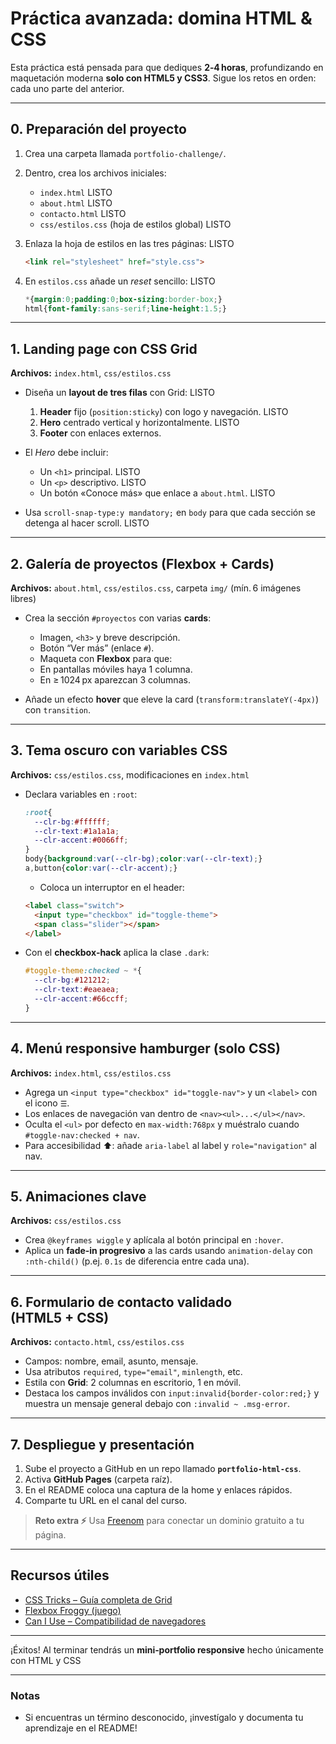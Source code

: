 # Práctica avanzada: domina HTML & CSS

Esta práctica está pensada para que dediques **2‑4 horas**, profundizando en maquetación moderna **solo con HTML5 y CSS3**.  Sigue los retos en orden: cada uno parte del anterior.

---

## 0. Preparación del proyecto

1. Crea una carpeta llamada `portfolio-challenge/`.
2. Dentro, crea los archivos iniciales:

   * `index.html` LISTO
   * `about.html` LISTO
   * `contacto.html` LISTO
   * `css/estilos.css`  (hoja de estilos global) LISTO
3. Enlaza la hoja de estilos en las tres páginas: LISTO

   ```html
   <link rel="stylesheet" href="style.css"> 
4. En `estilos.css` añade un *reset* sencillo: LISTO

   ```css
   *{margin:0;padding:0;box-sizing:border-box;}
   html{font-family:sans-serif;line-height:1.5;}
   ```

---

## 1. Landing page con **CSS Grid**

**Archivos:** `index.html`, `css/estilos.css`

* Diseña un **layout de tres filas** con Grid: LISTO

  1. **Header** fijo (`position:sticky`) con logo y navegación. LISTO
  2. **Hero** centrado vertical y horizontalmente. LISTO
  3. **Footer** con enlaces externos.
* El *Hero* debe incluir:

  * Un `<h1>` principal. LISTO
  * Un `<p>` descriptivo. LISTO
  * Un botón «Conoce más» que enlace a `about.html`. LISTO
* Usa `scroll-snap-type:y mandatory;` en `body` para que cada sección se detenga al hacer scroll. LISTO

---

## 2. Galería de proyectos (**Flexbox + Cards**)

**Archivos:** `about.html`, `css/estilos.css`, carpeta `img/` (mín. 6 imágenes libres)

* Crea la sección `#proyectos` con varias **cards**:

  * Imagen, `<h3>` y breve descripción.
  * Botón “Ver más” (enlace `#`).
  * Maqueta con **Flexbox** para que:
  * En pantallas móviles haya 1 columna.
  * En ≥ 1024 px aparezcan 3 columnas.
* Añade un efecto **hover** que eleve la card (`transform:translateY(-4px)`) con `transition`.

---

## 3. Tema oscuro con **variables CSS**

**Archivos:** `css/estilos.css`, modificaciones en `index.html`

* Declara variables en `:root`:

  ```css
  :root{
    --clr-bg:#ffffff;
    --clr-text:#1a1a1a;
    --clr-accent:#0066ff;
  }
  body{background:var(--clr-bg);color:var(--clr-text);}  
  a,button{color:var(--clr-accent);}
  ```
  
  * Coloca un interruptor en el header:

  ```html
  <label class="switch">
    <input type="checkbox" id="toggle-theme">
    <span class="slider"></span>
  </label>
  ```
  
* Con el **checkbox‑hack** aplica la clase `.dark`:

  ```css
  #toggle-theme:checked ~ *{
    --clr-bg:#121212;
    --clr-text:#eaeaea;
    --clr-accent:#66ccff;
  }
  ```

---

## 4. Menú responsive **hamburger** (solo CSS)

**Archivos:** `index.html`, `css/estilos.css`

* Agrega un `<input type="checkbox" id="toggle-nav">` y un `<label>` con el icono `☰`.
* Los enlaces de navegación van dentro de `<nav><ul>...</ul></nav>`.
* Oculta el `<ul>` por defecto en `max-width:768px` y muéstralo cuando `#toggle-nav:checked + nav`.
* Para accesibilidad ⬆️: añade `aria-label` al label y `role="navigation"` al nav.

---

## 5. Animaciones clave

**Archivos:** `css/estilos.css`

* Crea `@keyframes wiggle` y aplícala al botón principal en `:hover`.
* Aplica un **fade‑in progresivo** a las cards usando `animation-delay` con `:nth-child()` (p.ej. `0.1s` de diferencia entre cada una).

---

## 6. Formulario de contacto validado (HTML5 + CSS)

**Archivos:** `contacto.html`, `css/estilos.css`

* Campos: nombre, email, asunto, mensaje.
* Usa atributos `required`, `type="email"`, `minlength`, etc.
* Estila con **Grid**: 2 columnas en escritorio, 1 en móvil.
* Destaca los campos inválidos con `input:invalid{border-color:red;}` y muestra un mensaje general debajo con `:invalid ~ .msg-error`.

---

## 7. Despliegue y presentación

1. Sube el proyecto a GitHub en un repo llamado **`portfolio-html-css`**.
2. Activa **GitHub Pages** (carpeta raíz).
3. En el README coloca una captura de la home y enlaces rápidos.
4. Comparte tu URL en el canal del curso.

> **Reto extra ⚡**  Usa [Freenom](https://my.freenom.com/) para conectar un dominio gratuito a tu página.

---

## Recursos útiles

* [CSS Tricks – Guía completa de Grid](https://css-tricks.com/snippets/css/complete-guide-grid/)
* [Flexbox Froggy (juego)](https://flexboxfroggy.com/)
* [Can I Use – Compatibilidad de navegadores](https://caniuse.com/)

---

¡Éxitos!  Al terminar tendrás un **mini‑portfolio responsive** hecho únicamente con HTML y CSS

---

### Notas

* Si encuentras un término desconocido, ¡investígalo y documenta tu aprendizaje en el README!
